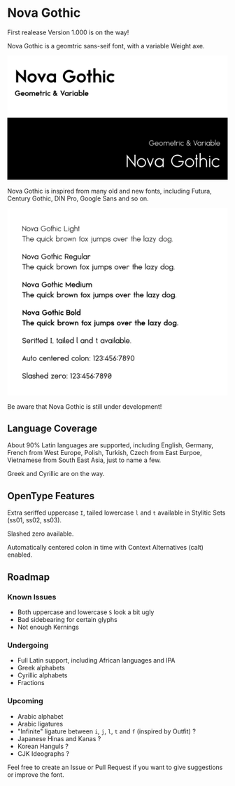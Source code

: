 # Nova Gothic

First realease Version 1.000 is on the way!

Nova Gothic is a geomtric sans-seif font, with a variable Weight axe.

![Nova Gothic Banner](misc/images/banner.png)

Nova Gothic is inspired from many old and new fonts, including Futura, Century Gothic, DIN Pro, Google Sans and so on.

![Nova Gothic Specimen](misc/images/specimen.png)

Be aware that Nova Gothic is still under development!

## Language Coverage

About 90% Latin languages are supported, including English, Germany, French from West Europe, Polish, Turkish, Czech from East Eurpoe, Vietnamese from South East Asia, just to name a few.

Greek and Cyrillic are on the way.

## OpenType Features

Extra seriffed uppercase `I`, tailed lowercase `l` and `t` available in Stylitic Sets (ss01, ss02, ss03).

Slashed zero available.

Automatically centered colon in time with Context Alternatives (calt) enabled.

## Roadmap

### Known Issues

- Both uppercase and lowercase `S` look a bit ugly
- Bad sidebearing for certain glyphs
- Not enough Kernings

### Undergoing

- Full Latin support, including African languages and IPA
- Greek alphabets
- Cyrillic alphabets
- Fractions

### Upcoming

- Arabic alphabet
- Arabic ligatures
- "Infinite" ligature between `i`, `j`, `l`, `t` and `f` (inspired by Outfit) ?
- Japanese Hinas and Kanas ?
- Korean Hanguls ?
- CJK Ideographs ?

Feel free to create an Issue or Pull Request if you want to give suggestions or improve the font.
